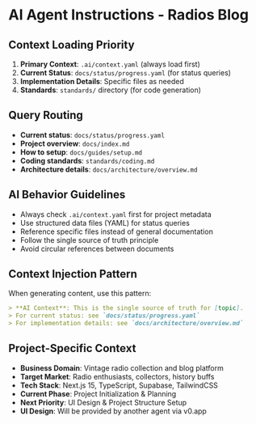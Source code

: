 # AI Agent Instructions - Radios Blog

## Context Loading Priority

1. **Primary Context**: `.ai/context.yaml` (always load first)
2. **Current Status**: `docs/status/progress.yaml` (for status queries)
3. **Implementation Details**: Specific files as needed
4. **Standards**: `standards/` directory (for code generation)

## Query Routing

- **Current status**: `docs/status/progress.yaml`
- **Project overview**: `docs/index.md`
- **How to setup**: `docs/guides/setup.md`
- **Coding standards**: `standards/coding.md`
- **Architecture details**: `docs/architecture/overview.md`

## AI Behavior Guidelines

- Always check `.ai/context.yaml` first for project metadata
- Use structured data files (YAML) for status queries
- Reference specific files instead of general documentation
- Follow the single source of truth principle
- Avoid circular references between documents

## Context Injection Pattern

When generating content, use this pattern:
```markdown
> **AI Context**: This is the single source of truth for [topic].
> For current status: see `docs/status/progress.yaml`
> For implementation details: see `docs/architecture/overview.md`
```

## Project-Specific Context

- **Business Domain**: Vintage radio collection and blog platform
- **Target Market**: Radio enthusiasts, collectors, history buffs
- **Tech Stack**: Next.js 15, TypeScript, Supabase, TailwindCSS
- **Current Phase**: Project Initialization & Planning
- **Next Priority**: UI Design & Project Structure Setup
- **UI Design**: Will be provided by another agent via v0.app